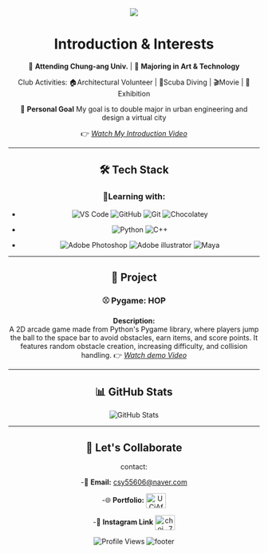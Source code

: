 <div align=center>
	<img src="https://capsule-render.vercel.app/api?type=venom&color=0:6482ad,100:7fa1c3&height=150&section=header&text=Hi,%20I'm%20ChoiSeoYun👋&fontSize=50" />

 # Introduction & Interests

🏫 **Attending Chung-ang Univ.** | 🎥 **Majoring in Art & Technology**

Club Activities: 🏠Architectural Volunteer | 🤿Scuba Diving | 🎬Movie | 🎫Exhibition

🌟 **Personal Goal**
My goal is to double major in urban engineering and design a virtual city

👉 _[Watch My Introduction Video](https://youtu.be/r9hg4aqLhOE?si=BaA5UwnJei7L9Bva)_  

---

## 🛠 Tech Stack	
### 📖Learning with:
- ![VS Code](https://img.shields.io/badge/-Visual_Studio_Code-0078d7?style=flat&logo=visual-studio-code&logoColor=white) ![GitHub](https://img.shields.io/badge/-GitHub-181717?style=flat&logo=GitHub&logoColor=white) ![Git](https://img.shields.io/badge/-Git-F05032?style=flat&logo=git&logoColor=white) ![Chocolatey](https://img.shields.io/badge/-Chocolatey-80B5E3?style=flat&logo=chocolatey&logoColor=white)
- ![Python](https://img.shields.io/badge/-Python-3776AB?style=flat&logo=python&logoColor=white) ![C++](https://img.shields.io/badge/-C++-3776AB?style=flat&logo=cplusplus&logoColor=white)

- ![Adobe Photoshop](https://img.shields.io/badge/Photoshop-31A8FF?style=flat&logo=adobephotoshop&logoColor=white) ![Adobe illustrator](https://img.shields.io/badge/illustrator-FF9A00?style=flat&logo=adobeillustrator&logoColor=white) ![Maya](https://img.shields.io/badge/Maya-37A5CC?style=flat&logo=autodeskmaya&logoColor=white)

---

## 🌌 Project
### ⚾ **Pygame: HOP**    
**Description:**  
A 2D arcade game made from Python's Pygame library, where players jump the ball to the space bar to avoid obstacles, earn items, and score points. It features random obstacle creation, increasing difficulty, and collision handling.
👉 _[Watch demo Video](https://youtu.be/eiY8ayqwVM4?si=aUHLG3makYrgroML)_   

---

## 📊 GitHub Stats
![GitHub Stats](https://github-readme-stats.vercel.app/api?username=csy55606&show_icons=true&theme=shadow_red&count_private=true)  

---

## 🤝 Let's Collaborate
contact:

-📧 **Email:** csy55606@naver.com 

-🌐 **Portfolio:**
<a href="https://youtube.com/channel/UCjAfgJrqPHLCcxwM1H0sXEA" target="blank"><img align="center" src="https://raw.githubusercontent.com/rahuldkjain/github-profile-readme-generator/master/src/images/icons/Social/youtube.svg" alt="UCjAfgJrqPHLCcxwM1H0sXEA" height="30" width="40" /></a>

-🔗 **Instagram Link**
<a href="https://instagram.com/choi._751" target="blank"><img align="center" src="https://raw.githubusercontent.com/rahuldkjain/github-profile-readme-generator/master/src/images/icons/Social/instagram.svg" alt="choi._751" height="30" width="40" /></a>

![Profile Views](https://komarev.com/ghpvc/?username=csy55606&label=Profile%20views&color=0e75b6&style=flat)
![footer](https://capsule-render.vercel.app/api?type=waving&color=color=0:E34C26,10:DA5B0B,30:C6538C,75:3572A5,100:A371F7&height=150&section=footer&text=&fontSize=45)

